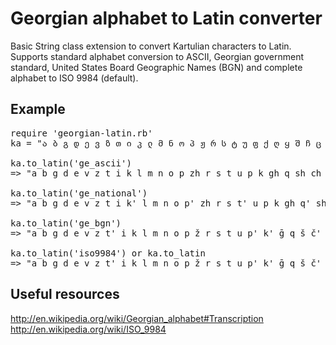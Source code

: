Georgian alphabet to Latin converter
===================================

Basic String class extension to convert Kartulian characters to Latin. 
Supports standard alphabet conversion to ASCII, Georgian government standard, United States Board Geographic Names (BGN) 
and complete alphabet to ISO 9984 (default).

Example
-------

<pre>
require 'georgian-latin.rb' 
ka = "ა ბ გ დ ე ვ ზ თ ი კ ლ მ ნ ო პ ჟ რ ს ტ უ ფ ქ ღ ყ შ ჩ ც ძ წ ჭ ხ ჯ ჰ ჱ ჲ ჳ ჴ ჵ ჶ"

ka.to_latin('ge_ascii')
=> "a b g d e v z t i k l m n o p zh r s t u p k gh q sh ch ts dz ts ch kh j h ჱ ჲ ჳ ჴ ჵ ჶ"

ka.to_latin('ge_national')
=> "a b g d e v z t i k' l m n o p' zh r s t' u p k gh q' sh ch ts dz ts' ch' kh j h ჱ ჲ ჳ ჴ ჵ ჶ"

ka.to_latin('ge_bgn')
=> "a b g d e v z t' i k l m n o p ž r s t u p' k' ḡ q š č' c' j c č x ǰ h ē y w ẖ ō f"

ka.to_latin('iso9984') or ka.to_latin
=> "a b g d e v z t' i k l m n o p ž r s t u p' k' ḡ q š č' c' j c č x ǰ h ē y w ẖ ō f"
</pre>

Useful resources
----------------

http://en.wikipedia.org/wiki/Georgian_alphabet#Transcription
http://en.wikipedia.org/wiki/ISO_9984
